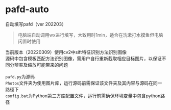 # pafd-auto
自动填写pafd（ver 202203）<br>
>电脑端自动调用wx进行填写，大致用时1min，适合在洗漱打水摸鱼但电脑闲置时使用<br>

当前版本（20220309）使用cv2中sift特征识别方法识别图像<br>
源码中包含模板匹配方法识别图像，需用户自行重新截取相应目标图片，以保证不同分辨率及缩放可能带来的问题<br>
<br>
`pafd.py`为源码<br>
`Photos`文件夹为使用图片库，运行源码前需保证该文件夹及其内容与源码在同一路径下<br>
`config.bat`为Python第三方库配置文件，运行前需确保环境变量中包含python路径
